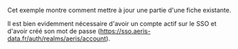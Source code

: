 Cet exemple montre comment mettre à jour une partie d'une fiche existante.

Il est bien evidemment nécessaire d'avoir un compte actif sur le SSO et d'avoir créé son mot de passe (https://sso.aeris-data.fr/auth/realms/aeris/account).
